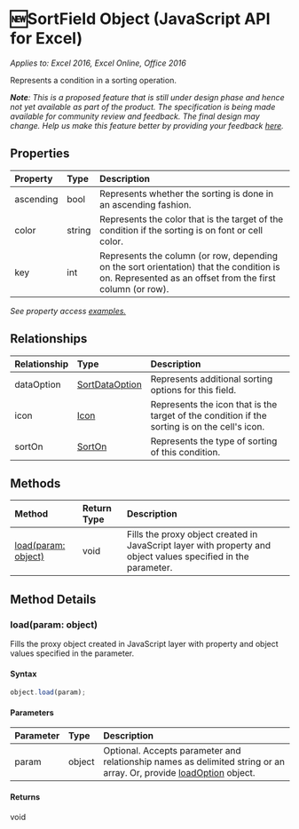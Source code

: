 # :new:SortField Object (JavaScript API for Excel)

_Applies to: Excel 2016, Excel Online, Office 2016_

Represents a condition in a sorting operation.

_**Note**: This is a proposed feature that is still under design phase and hence not yet available as part of the product. The specification is being made available for community review and feedback. The final design may change. Help us make this feature better by providing your feedback [here](https://github.com/OfficeDev/office-js-docs/issues/new?title=ExcelJs-1.2-OpenSpec-sort)._

## Properties

| Property	   | Type	|Description
|:---------------|:--------|:----------|
|ascending|bool|Represents whether the sorting is done in an ascending fashion.|
|color|string|Represents the color that is the target of the condition if the sorting is on font or cell color.|
|key|int|Represents the column (or row, depending on the sort orientation) that the condition is on. Represented as an offset from the first column (or row).|

_See property access [examples.](#property-access-examples)_

## Relationships
| Relationship | Type	|Description|
|:---------------|:--------|:----------|
|dataOption|[SortDataOption](sortdataoption.md)|Represents additional sorting options for this field.|
|icon|[Icon](icon.md)|Represents the icon that is the target of the condition if the sorting is on the cell's icon.|
|sortOn|[SortOn](sorton.md)|Represents the type of sorting of this condition.|

## Methods

| Method		   | Return Type	|Description|
|:---------------|:--------|:----------|
|[load(param: object)](#loadparam-object)|void|Fills the proxy object created in JavaScript layer with property and object values specified in the parameter.|

## Method Details


### load(param: object)
Fills the proxy object created in JavaScript layer with property and object values specified in the parameter.

#### Syntax
```js
object.load(param);
```

#### Parameters
| Parameter	   | Type	|Description|
|:---------------|:--------|:----------|
|param|object|Optional. Accepts parameter and relationship names as delimited string or an array. Or, provide [loadOption](loadoption.md) object.|

#### Returns
void
